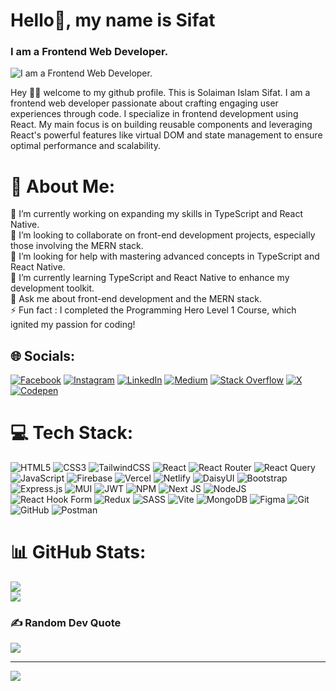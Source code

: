 # Hello👋, my name is Sifat
### I am a Frontend Web Developer.
![I am a Frontend Web Developer.](https://i.ibb.co/BcShcb3/Group.png)

Hey 👋🏻 welcome to my github profile. This is Solaiman Islam Sifat. I am a frontend web developer passionate about crafting engaging user experiences through code. I specialize in frontend development using React. My main focus is on building reusable components and leveraging React's powerful features like virtual DOM and state management to ensure optimal performance and scalability.

# 💫 About Me:
🔭 I’m currently working on expanding my skills in TypeScript and React Native.<br>👯 I’m looking to collaborate on front-end development projects, especially those involving the MERN stack.<br>🤝 I’m looking for help with mastering advanced concepts in TypeScript and React Native.<br>🌱 I’m currently learning TypeScript and React Native to enhance my development toolkit.<br>💬 Ask me about front-end development and the MERN stack.<br>⚡ Fun fact : I completed the Programming Hero Level 1 Course, which ignited my passion for coding!


## 🌐 Socials:
[![Facebook](https://img.shields.io/badge/Facebook-%231877F2.svg?logo=Facebook&logoColor=white)](https://facebook.com/sifatbro786) [![Instagram](https://img.shields.io/badge/Instagram-%23E4405F.svg?logo=Instagram&logoColor=white)](https://instagram.com/sifatbro786) [![LinkedIn](https://img.shields.io/badge/LinkedIn-%230077B5.svg?logo=linkedin&logoColor=white)](https://linkedin.com/in/sifatbro786) [![Medium](https://img.shields.io/badge/Medium-12100E?logo=medium&logoColor=white)](https://medium.com/@sifatbro786) [![Stack Overflow](https://img.shields.io/badge/-Stackoverflow-FE7A16?logo=stack-overflow&logoColor=white)](https://stackoverflow.com/users/23224467) [![X](https://img.shields.io/badge/X-black.svg?logo=X&logoColor=white)](https://x.com/SolaimanSifat69) [![Codepen](https://img.shields.io/badge/Codepen-000000?style=for-the-badge&logo=codepen&logoColor=white)](https://codepen.io/Solaiman-Islam-Sifat) 

# 💻 Tech Stack:
![HTML5](https://img.shields.io/badge/html5-%23E34F26.svg?style=for-the-badge&logo=html5&logoColor=white) ![CSS3](https://img.shields.io/badge/css3-%231572B6.svg?style=for-the-badge&logo=css3&logoColor=white) ![TailwindCSS](https://img.shields.io/badge/tailwindcss-%2338B2AC.svg?style=for-the-badge&logo=tailwind-css&logoColor=white) ![React](https://img.shields.io/badge/react-%2320232a.svg?style=for-the-badge&logo=react&logoColor=%2361DAFB) ![React Router](https://img.shields.io/badge/React_Router-CA4245?style=for-the-badge&logo=react-router&logoColor=white) ![React Query](https://img.shields.io/badge/-React%20Query-FF4154?style=for-the-badge&logo=react%20query&logoColor=white) ![JavaScript](https://img.shields.io/badge/javascript-%23323330.svg?style=for-the-badge&logo=javascript&logoColor=%23F7DF1E) ![Firebase](https://img.shields.io/badge/firebase-%23039BE5.svg?style=for-the-badge&logo=firebase) ![Vercel](https://img.shields.io/badge/vercel-%23000000.svg?style=for-the-badge&logo=vercel&logoColor=white) ![Netlify](https://img.shields.io/badge/netlify-%23000000.svg?style=for-the-badge&logo=netlify&logoColor=#00C7B7) ![DaisyUI](https://img.shields.io/badge/daisyui-5A0EF8?style=for-the-badge&logo=daisyui&logoColor=white) ![Bootstrap](https://img.shields.io/badge/bootstrap-%238511FA.svg?style=for-the-badge&logo=bootstrap&logoColor=white) ![Express.js](https://img.shields.io/badge/express.js-%23404d59.svg?style=for-the-badge&logo=express&logoColor=%2361DAFB) ![MUI](https://img.shields.io/badge/MUI-%230081CB.svg?style=for-the-badge&logo=mui&logoColor=white) ![JWT](https://img.shields.io/badge/JWT-black?style=for-the-badge&logo=JSON%20web%20tokens) ![NPM](https://img.shields.io/badge/NPM-%23CB3837.svg?style=for-the-badge&logo=npm&logoColor=white) ![Next JS](https://img.shields.io/badge/Next-black?style=for-the-badge&logo=next.js&logoColor=white) ![NodeJS](https://img.shields.io/badge/node.js-6DA55F?style=for-the-badge&logo=node.js&logoColor=white) ![React Hook Form](https://img.shields.io/badge/React%20Hook%20Form-%23EC5990.svg?style=for-the-badge&logo=reacthookform&logoColor=white) ![Redux](https://img.shields.io/badge/redux-%23593d88.svg?style=for-the-badge&logo=redux&logoColor=white) ![SASS](https://img.shields.io/badge/SASS-hotpink.svg?style=for-the-badge&logo=SASS&logoColor=white) ![Vite](https://img.shields.io/badge/vite-%23646CFF.svg?style=for-the-badge&logo=vite&logoColor=white) ![MongoDB](https://img.shields.io/badge/MongoDB-%234ea94b.svg?style=for-the-badge&logo=mongodb&logoColor=white) ![Figma](https://img.shields.io/badge/figma-%23F24E1E.svg?style=for-the-badge&logo=figma&logoColor=white) ![Git](https://img.shields.io/badge/git-%23F05033.svg?style=for-the-badge&logo=git&logoColor=white) ![GitHub](https://img.shields.io/badge/github-%23121011.svg?style=for-the-badge&logo=github&logoColor=white) ![Postman](https://img.shields.io/badge/Postman-FF6C37?style=for-the-badge&logo=postman&logoColor=white)
# 📊 GitHub Stats:
![](https://github-readme-streak-stats.herokuapp.com/?user=sifatbro786&theme=dark&hide_border=false)<br/>
![](https://github-readme-stats.vercel.app/api/top-langs/?username=sifatbro786&theme=dark&hide_border=false&include_all_commits=true&count_private=true&layout=compact)

### ✍️ Random Dev Quote
![](https://quotes-github-readme.vercel.app/api?type=horizontal&theme=radical)

---
[![](https://visitcount.itsvg.in/api?id=sifat786&icon=0&color=0)](https://visitcount.itsvg.in)

<!-- Proudly created with GPRM ( https://gprm.itsvg.in ) -->
